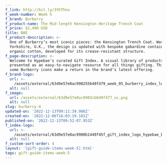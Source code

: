 ```yaml
---
f_link: http://bit.ly/3YhThnu
f_week-number: Week 5
f_brand: Burberry
f_product-name: The Mid-length Kensington Heritage Trench Coat
f_price: $2,490 USD
title: BAE
f_product-description: >-
  One of Burberry’s most iconic pieces: the Kensington Trench Coat. Woven in
  Yorkshire, U.K., the design is updated with bespoke gabardine containing
  organic cotton, developed for its crease-resistant structure. 
f_page-description: >-
  Welcome to Hypebae's curated Gift Index. A visual library of products is
  presented as an easy-to-navigate resource for all things gifting. This week,
  some Burberry icons make a return in the brand’s latest offering.
f_brand-logo:
  url: >-
    /assets/external/63d9e57e0ac990255649f479_week_05_burberry_index_logo-black.png
  alt: null
f_image:
  url: /assets/external/63d9e57e0ac9903cb649f477_uc.png
  alt: null
slug: burberry-4
updated-on: '2022-12-13T09:11:39.986Z'
created-on: '2022-12-06T16:03:19.101Z'
published-on: '2022-12-13T09:52:07.953Z'
f_index-logo:
  url: >-
    /assets/external/63d9e57e0ac9900b1449f45f_gift_index_logo_hypebae_burberry.svg
  alt: null
f_custom-sort-order: 4
layout: '[gift-guide-items-week-5].html'
tags: gift-guide-items-week-5
---
```



